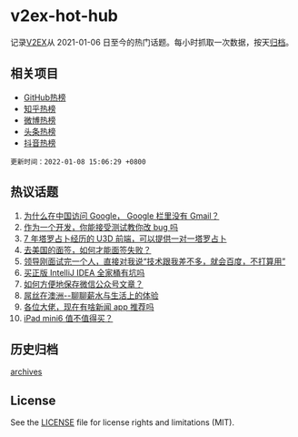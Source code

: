 # v2ex-hot-hub

 记录[V2EX](https://www.v2ex.com/)从 2021-01-06 日至今的热门话题。每小时抓取一次数据，按天[归档](archives)。
 
 ## 相关项目

- [GitHub热榜](https://github.com/lonnyzhang423/github-hot-hub)
- [知乎热榜](https://github.com/lonnyzhang423/zhihu-hot-hub)
- [微博热榜](https://github.com/lonnyzhang423/weibo-hot-hub)
- [头条热榜](https://github.com/lonnyzhang423/toutiao-hot-hub)
- [抖音热榜](https://github.com/lonnyzhang423/douyin-hot-hub)


 `更新时间：2022-01-08 15:06:29 +0800`

## 热议话题

1. [为什么在中国访问 Google， Google 栏里没有 Gmail？](https://www.v2ex.com/t/826929)
1. [作为一个开发，你能接受测试教你改 bug 吗](https://www.v2ex.com/t/826909)
1. [7 年塔罗占卜经历的 U3D 前端，可以提供一对一塔罗占卜](https://www.v2ex.com/t/826948)
1. [去美国的面签，如何才能面签失败？](https://www.v2ex.com/t/826977)
1. [领导刚面试完一个人，直接对我说“技术跟我差不多，就会百度，不打算用”](https://www.v2ex.com/t/826861)
1. [买正版 IntelliJ IDEA 全家桶有坑吗](https://www.v2ex.com/t/826908)
1. [如何方便地保存微信公众号文章？](https://www.v2ex.com/t/826953)
1. [屌丝在澳洲--聊聊薪水与生活上的体验](https://www.v2ex.com/t/826954)
1. [各位大佬，现在有啥新闻 app 推荐吗](https://www.v2ex.com/t/826880)
1. [iPad mini6 值不值得买？](https://www.v2ex.com/t/826917)

## 历史归档

[archives](archives)

## License

See the [LICENSE](LICENSE) file for license rights and limitations (MIT).

